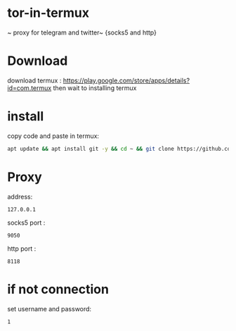 # tor-in-termux
~ proxy for telegram and twitter~
{socks5 and http}
 # Download
download termux : https://play.google.com/store/apps/details?id=com.termux
then wait to installing termux 
# install
copy code and paste in termux:

```bash
apt update && apt install git -y && cd ~ && git clone https://github.com/samsesh/tor-in-termux.git && bash ~/tor-in-termux/run.sh
```
# Proxy
address:
```
127.0.0.1
```
socks5 port :
```
9050
```
http port :
```
8118
```
# if not connection 
set username and password:
```
1
```
